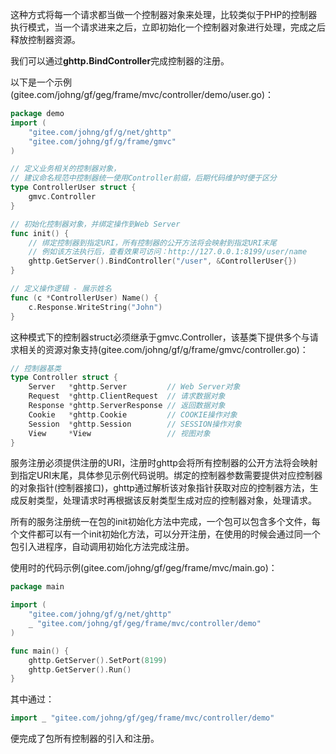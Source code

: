 这种方式将每一个请求都当做一个控制器对象来处理，比较类似于PHP的控制器执行模式，当一个请求进来之后，立即初始化一个控制器对象进行处理，完成之后释放控制器资源。

我们可以通过**ghttp.BindController**完成控制器的注册。

以下是一个示例(gitee.com/johng/gf/geg/frame/mvc/controller/demo/user.go)：
```go
package demo
import (
    "gitee.com/johng/gf/g/net/ghttp"
    "gitee.com/johng/gf/g/frame/gmvc"
)

// 定义业务相关的控制器对象，
// 建议命名规范中控制器统一使用Controller前缀，后期代码维护时便于区分
type ControllerUser struct {
    gmvc.Controller
}

// 初始化控制器对象，并绑定操作到Web Server
func init() {
    // 绑定控制器到指定URI，所有控制器的公开方法将会映射到指定URI末尾
    // 例如该方法执行后，查看效果可访问：http://127.0.0.1:8199/user/name
    ghttp.GetServer().BindController("/user", &ControllerUser{})
}

// 定义操作逻辑 - 展示姓名
func (c *ControllerUser) Name() {
    c.Response.WriteString("John")
}
```
这种模式下的控制器struct必须继承于gmvc.Controller，该基类下提供多个与请求相关的资源对象支持(gitee.com/johng/gf/g/frame/gmvc/controller.go)：
```go
// 控制器基类
type Controller struct {
    Server   *ghttp.Server         // Web Server对象
    Request  *ghttp.ClientRequest  // 请求数据对象
    Response *ghttp.ServerResponse // 返回数据对象
    Cookie   *ghttp.Cookie         // COOKIE操作对象
    Session  *ghttp.Session        // SESSION操作对象
    View     *View                 // 视图对象
}
```

服务注册必须提供注册的URI，注册时ghttp会将所有控制器的公开方法将会映射到指定URI末尾，具体参见示例代码说明。绑定的控制器参数需要提供对应控制器的对象指针(控制器接口)，ghttp通过解析该对象指针获取对应的控制器方法，生成反射类型，处理请求时再根据该反射类型生成对应的控制器对象，处理请求。

所有的服务注册统一在包的init初始化方法中完成，一个包可以包含多个文件，每个文件都可以有一个init初始化方法，可以分开注册，在使用的时候会通过同一个包引入进程序，自动调用初始化方法完成注册。

使用时的代码示例(gitee.com/johng/gf/geg/frame/mvc/main.go)：
```go
package main

import (
    "gitee.com/johng/gf/g/net/ghttp"
    _ "gitee.com/johng/gf/geg/frame/mvc/controller/demo"
)

func main() {
    ghttp.GetServer().SetPort(8199)
    ghttp.GetServer().Run()
}
```
其中通过：
```go
import _ "gitee.com/johng/gf/geg/frame/mvc/controller/demo"
```
便完成了包所有控制器的引入和注册。